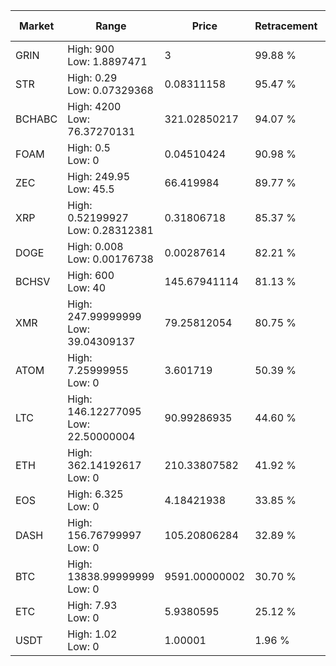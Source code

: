 | Market | Range | Price| Retracement | Doubles to 50% |
| --- | --- | --- | --- | --- |
| GRIN | High: 900<br />Low: 1.8897471 | 3 | 99.88 % | 150.31 |
| STR | High: 0.29<br />Low: 0.07329368 | 0.08311158 | 95.47 % | 2.19 |
| BCHABC | High: 4200<br />Low: 76.37270131 | 321.02850217 | 94.07 % | 6.66 |
| FOAM | High: 0.5<br />Low: 0 | 0.04510424 | 90.98 % | 5.54 |
| ZEC | High: 249.95<br />Low: 45.5 | 66.419984 | 89.77 % | 2.22 |
| XRP | High: 0.52199927<br />Low: 0.28312381 | 0.31806718 | 85.37 % | 1.27 |
| DOGE | High: 0.008<br />Low: 0.00176738 | 0.00287614 | 82.21 % | 1.70 |
| BCHSV | High: 600<br />Low: 40 | 145.67941114 | 81.13 % | 2.20 |
| XMR | High: 247.99999999<br />Low: 39.04309137 | 79.25812054 | 80.75 % | 1.81 |
| ATOM | High: 7.25999955<br />Low: 0 | 3.601719 | 50.39 % | 1.01 |
| LTC | High: 146.12277095<br />Low: 22.50000004 | 90.99286935 | 44.60 % | 0.00 |
| ETH | High: 362.14192617<br />Low: 0 | 210.33807582 | 41.92 % | 0.00 |
| EOS | High: 6.325<br />Low: 0 | 4.18421938 | 33.85 % | 0.00 |
| DASH | High: 156.76799997<br />Low: 0 | 105.20806284 | 32.89 % | 0.00 |
| BTC | High: 13838.99999999<br />Low: 0 | 9591.00000002 | 30.70 % | 0.00 |
| ETC | High: 7.93<br />Low: 0 | 5.9380595 | 25.12 % | 0.00 |
| USDT | High: 1.02<br />Low: 0 | 1.00001 | 1.96 % | 0.00 |
